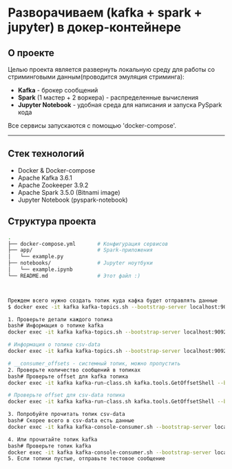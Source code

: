 # Разворачиваем (kafka + spark + jupyter) в докер-контейнере

## О проекте
Целью проекта является развернуть локальную среду для работы со стриминговыми данным(проводится эмуляция стриминга):
 - **Kafka** - брокер сообщений
 - **Spark** (1 мастер + 2 воркера) - распределенные вычисления
 - **Jupyter Notebook** - удобная среда для написания и запуска PySpark кода

Все сервисы запускаются с помощью 'docker-compose'.

---

## Стек технологий
 - Docker & Docker-compose
 - Apache Kafka 3.6.1
 - Apache Zookeeper 3.9.2
 - Apache Spark 3.5.0 (Bitnami image)
 - Jupyter Notebook (pyspark-notebook)

## Структура проекта
```bash
.
├── docker-compose.yml       # Конфигурация сервисов
├── app/                     # Spark-приложения
│   └── example.py
├── notebooks/               # Jupyter ноутбуки
│   └── example.ipynb
└── README.md                # Этот файл :)



Преждем всего нужно создать топик куда кафка будет отправлять данные 
$ docker exec -it kafka kafka-topics.sh --bootstrap-server localhost:9092 --create --topic csv-data

1. Проверьте детали каждого топика
bash# Информация о топике kafka
docker exec -it kafka kafka-topics.sh --bootstrap-server localhost:9092 --describe --topic kafka

# Информация о топике csv-data
docker exec -it kafka kafka-topics.sh --bootstrap-server localhost:9092 --describe --topic csv-data

# __consumer_offsets - системный топик, можно пропустить
2. Проверьте количество сообщений в топиках
bash# Проверьте offset для kafka топика
docker exec -it kafka kafka-run-class.sh kafka.tools.GetOffsetShell --broker-list localhost:9092 --topic kafka

# Проверьте offset для csv-data топика
docker exec -it kafka kafka-run-class.sh kafka.tools.GetOffsetShell --broker-list localhost:9092 --topic csv-data

3. Попробуйте прочитать топик csv-data
bash# Скорее всего в csv-data есть данные
docker exec -it kafka kafka-console-consumer.sh --bootstrap-server localhost:9092 --topic csv-data --from-beginning --max-messages 10

4. Или прочитайте топик kafka
bash# Проверьте топик kafka
docker exec -it kafka kafka-console-consumer.sh --bootstrap-server localhost:9092 --topic kafka --from-beginning --max-messages 5
5. Если топики пустые, отправьте тестовое сообщение
